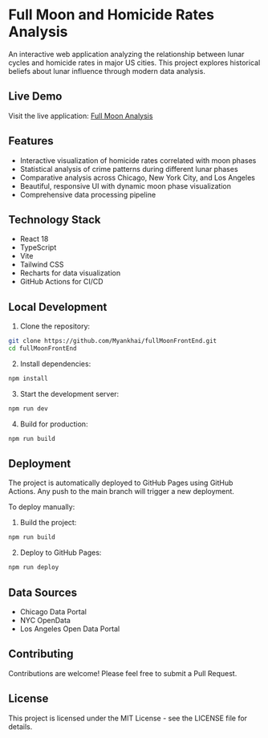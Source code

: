 # Full Moon and Homicide Rates Analysis

An interactive web application analyzing the relationship between lunar cycles and homicide rates in major US cities. This project explores historical beliefs about lunar influence through modern data analysis.

## Live Demo
Visit the live application: [Full Moon Analysis](https://myankhai.github.io/fullMoonFrontEnd/)

## Features

- Interactive visualization of homicide rates correlated with moon phases
- Statistical analysis of crime patterns during different lunar phases
- Comparative analysis across Chicago, New York City, and Los Angeles
- Beautiful, responsive UI with dynamic moon phase visualization
- Comprehensive data processing pipeline

## Technology Stack

- React 18
- TypeScript
- Vite
- Tailwind CSS
- Recharts for data visualization
- GitHub Actions for CI/CD

## Local Development

1. Clone the repository:
```bash
git clone https://github.com/Myankhai/fullMoonFrontEnd.git
cd fullMoonFrontEnd
```

2. Install dependencies:
```bash
npm install
```

3. Start the development server:
```bash
npm run dev
```

4. Build for production:
```bash
npm run build
```

## Deployment

The project is automatically deployed to GitHub Pages using GitHub Actions. Any push to the main branch will trigger a new deployment.

To deploy manually:

1. Build the project:
```bash
npm run build
```

2. Deploy to GitHub Pages:
```bash
npm run deploy
```

## Data Sources

- Chicago Data Portal
- NYC OpenData
- Los Angeles Open Data Portal

## Contributing

Contributions are welcome! Please feel free to submit a Pull Request.

## License

This project is licensed under the MIT License - see the LICENSE file for details. 